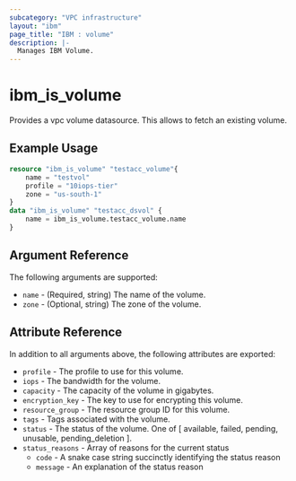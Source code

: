 ```yaml
---
subcategory: "VPC infrastructure"
layout: "ibm"
page_title: "IBM : volume"
description: |-
  Manages IBM Volume.
---
```


# ibm\_is_volume

Provides a vpc volume datasource. This allows to fetch an existing volume.


## Example Usage

```terraform
resource "ibm_is_volume" "testacc_volume"{
    name = "testvol"
    profile = "10iops-tier"
    zone = "us-south-1"
}
data "ibm_is_volume" "testacc_dsvol" {
    name = ibm_is_volume.testacc_volume.name
}

```

## Argument Reference

The following arguments are supported:

* `name` - (Required, string) The name of the volume.
* `zone` - (Optional, string) The zone of the volume.

## Attribute Reference

In addition to all arguments above, the following attributes are exported:

* `profile` - The profile to use for this volume.
* `iops` - The bandwidth for the volume.
* `capacity` - The capacity of the volume in gigabytes.
* `encryption_key` - The key to use for encrypting this volume.
* `resource_group` - The resource group ID for this volume.
* `tags` - Tags associated with the volume.
* `status` - The status of the volume. One of [ available, failed, pending, unusable, pending_deletion ].
* `status_reasons` - Array of reasons for the current status
  * `code` - A snake case string succinctly identifying the status reason
  * `message` - An explanation of the status reason
